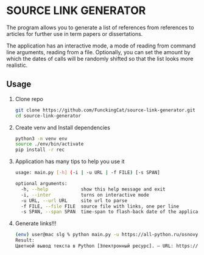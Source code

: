# SOURCE LINK GENERATOR

The program allows you to generate a list of references from references to articles for further use in term papers or dissertations.

The application has an interactive mode, a mode of reading from command line arguments, reading from a file. Optionally, you can set the amount by which the dates of calls will be randomly shifted so that the list looks more realistic.

## Usage

1. Clone repo
    
    ```bash
    git clone https://github.com/FunckingCat/source-link-generator.git
    cd source-link-generator
    ```
    
2. Create venv and Install dependencies
    
    ```bash
    python3 -m venv env 
    source ./env/bin/activate
    pip install -r rec
    ```
    
3. Application has many tips to help you use it
    
    ```bash
    usage: main.py [-h] (-i | -u URL | -f FILE) [-s SPAN]
    
    optional arguments:
      -h, --help            show this help message and exit
      -i, --inter           turns on interactive mode
      -u URL, --url URL     site url to parse
      -f FILE, --file FILE  source file with links, one per line
      -s SPAN, --span SPAN  time-span to flash-back date of the application
    ```
    
4. Generate links!!!
    
    ```bash
    (env) user@mac slg % python main.py -u https://all-python.ru/osnovy/tsvetnoj-vyvod-teksta.html -s 4
    Result: 
    Цветной вывод текста в Python [Электронный ресурс]. – URL: https://all-python.ru/osnovy/tsvetnoj-vyvod-teksta.html (дата обращения: 28.05.2022).
    ```